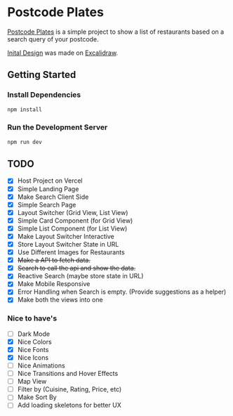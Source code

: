 # Postcode Plates

[Postcode Plates](https://postcode-plates.vercel.app/) is a simple project to show a list of restaurants based on a search query of your postcode.

[Inital Design](https://link.excalidraw.com/l/5C6TAP7vUVC/7mpk8r52bGC) was made on [Excalidraw](https://excalidraw.com/).

## Getting Started

### Install Dependencies

```bash
npm install
```

### Run the Development Server

```bash
npm run dev
```

## TODO

- [x] Host Project on Vercel
- [x] Simple Landing Page
- [x] Make Search Client Side
- [x] Simple Search Page
- [x] Layout Switcher (Grid View, List View)
- [x] Simple Card Component (for Grid View)
- [x] Simple List Component (for List View)
- [x] Make Layout Switcher Interactive
- [x] Store Layout Switcher State in URL
- [x] Use Different Images for Restaurants
- [x] ~~Make a API to fetch data.~~
- [x] ~~Search to call the api and show the data.~~
- [x] Reactive Search (maybe store state in URL)
- [x] Make Mobile Responsive
- [x] Error Handling when Search is empty. (Provide suggestions as a helper)
- [x] Make both the views into one

### Nice to have's

- [ ] Dark Mode
- [x] Nice Colors
- [x] Nice Fonts
- [x] Nice Icons
- [ ] Nice Animations
- [ ] Nice Transitions and Hover Effects
- [ ] Map View
- [ ] Filter by (Cuisine, Rating, Price, etc)
- [ ] Make Sort By
- [ ] Add loading skeletons for better UX
